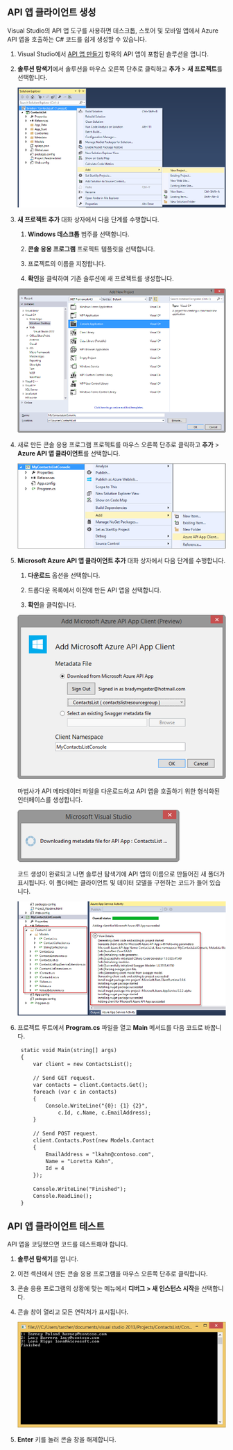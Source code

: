 ## API 앱 클라이언트 생성 

Visual Studio의 API 앱 도구를 사용하면 데스크톱, 스토어 및 모바일 앱에서 Azure API 앱을 호출하는 C# 코드를 쉽게 생성할 수 있습니다.

1. Visual Studio에서 [API 앱 만들기](../article/app-service-api/app-service-dotnet-create-api-app.md) 항목의 API 앱이 포함된 솔루션을 엽니다. 

2. **솔루션 탐색기**에서 솔루션을 마우스 오른쪽 단추로 클릭하고 **추가** > **새 프로젝트**를 선택합니다.

	![새 프로젝트 추가](./media/app-service-dotnet-debug-api-app-gen-api-client/01-add-new-project-v3.png)

3. **새 프로젝트 추가** 대화 상자에서 다음 단계를 수행합니다.

	1. **Windows 데스크톱** 범주를 선택합니다.
	
	2. **콘솔 응용 프로그램** 프로젝트 템플릿을 선택합니다.
	
	3. 프로젝트의 이름을 지정합니다.
	
	4. **확인**을 클릭하여 기존 솔루션에 새 프로젝트를 생성합니다.
	
	![새 프로젝트 추가](./media/app-service-dotnet-debug-api-app-gen-api-client/02-contact-list-console-project-v3.png)

4. 새로 만든 콘솔 응용 프로그램 프로젝트를 마우스 오른쪽 단추로 클릭하고 **추가** > **Azure API 앱 클라이언트**를 선택합니다.

	![새 클라이언트 추가](./media/app-service-dotnet-debug-api-app-gen-api-client/03-add-azure-api-client-v3.png)
	
5. **Microsoft Azure API 앱 클라이언트 추가** 대화 상자에서 다음 단계를 수행합니다.

	1. **다운로드** 옵션을 선택합니다. 
	
	2. 드롭다운 목록에서 이전에 만든 API 앱을 선택합니다.
	
	3. **확인**을 클릭합니다.

	![생성 화면](./media/app-service-dotnet-debug-api-app-gen-api-client/04-select-the-api-v3.png)

	마법사가 API 메타데이터 파일을 다운로드하고 API 앱을 호출하기 위한 형식화된 인터페이스를 생성합니다.

	![생성 발생](./media/app-service-dotnet-debug-api-app-gen-api-client/05-metadata-downloading-v3.png)

	코드 생성이 완료되고 나면 솔루션 탐색기에 API 앱의 이름으로 만들어진 새 폴더가 표시됩니다. 이 폴더에는 클라이언트 및 데이터 모델을 구현하는 코드가 들어 있습니다.

	![생성 완료](./media/app-service-dotnet-debug-api-app-gen-api-client/06-code-gen-output-v3.png)

6. 프로젝트 루트에서 **Program.cs** 파일을 열고 **Main** 메서드를 다음 코드로 바꿉니다.

		static void Main(string[] args)
	    {
	        var client = new ContactsList();
	
	        // Send GET request.
	        var contacts = client.Contacts.Get();
	        foreach (var c in contacts)
	        {
	            Console.WriteLine("{0}: {1} {2}",
	                c.Id, c.Name, c.EmailAddress);
	        }
	
	        // Send POST request.
			client.Contacts.Post(new Models.Contact
		    {
		        EmailAddress = "lkahn@contoso.com",
		        Name = "Loretta Kahn",
		        Id = 4
		    });
	
	        Console.WriteLine("Finished");
	        Console.ReadLine();
	    }

## API 앱 클라이언트 테스트

API 앱을 코딩했으면 코드를 테스트해야 합니다.

1. **솔루션 탐색기**를 엽니다.

2. 이전 섹션에서 만든 콘솔 응용 프로그램을 마우스 오른쪽 단추로 클릭합니다.

3. 콘솔 응용 프로그램의 상황에 맞는 메뉴에서 **디버그 > 새 인스턴스 시작**을 선택합니다.

4. 콘솔 창이 열리고 모든 연락처가 표시됩니다.

	![콘솔 앱 실행](./media/app-service-dotnet-debug-api-app-gen-api-client/running-console-app.png)

5. **Enter** 키를 눌러 콘솔 창을 해제합니다.

<!---HONumber=July15_HO4-->